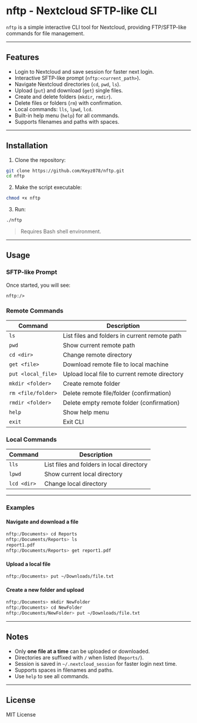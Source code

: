 # nftp - Nextcloud SFTP-like CLI

`nftp` is a simple interactive CLI tool for Nextcloud, providing FTP/SFTP-like commands for file management.

---

## Features

* Login to Nextcloud and save session for faster next login.
* Interactive SFTP-like prompt (`nftp:<current_path>`).
* Navigate Nextcloud directories (`cd`, `pwd`, `ls`).
* Upload (`put`) and download (`get`) single files.
* Create and delete folders (`mkdir`, `rmdir`).
* Delete files or folders (`rm`) with confirmation.
* Local commands: `lls`, `lpwd`, `lcd`.
* Built-in help menu (`help`) for all commands.
* Supports filenames and paths with spaces.

---

## Installation

1. Clone the repository:

```bash
git clone https://github.com/Keyz078/nftp.git
cd nftp
```

2. Make the script executable:

```bash
chmod +x nftp
```

3. Run:

```bash
./nftp
```

> Requires Bash shell environment.

---

## Usage

### SFTP-like Prompt

Once started, you will see:

```
nftp:/>
```

### Remote Commands

| Command            | Description                                   |
| ------------------ | --------------------------------------------- |
| `ls`               | List files and folders in current remote path |
| `pwd`              | Show current remote path                      |
| `cd <dir>`         | Change remote directory                       |
| `get <file>`       | Download remote file to local machine         |
| `put <local_file>` | Upload local file to current remote directory |
| `mkdir <folder>`   | Create remote folder                          |
| `rm <file/folder>` | Delete remote file/folder (confirmation)      |
| `rmdir <folder>`   | Delete empty remote folder (confirmation)     |
| `help`             | Show help menu                                |
| `exit`             | Exit CLI                                      |

### Local Commands

| Command     | Description                               |
| ----------- | ----------------------------------------- |
| `lls`       | List files and folders in local directory |
| `lpwd`      | Show current local directory              |
| `lcd <dir>` | Change local directory                    |

---

### Examples

#### Navigate and download a file

```bash
nftp:/Documents> cd Reports
nftp:/Documents/Reports> ls
report1.pdf
nftp:/Documents/Reports> get report1.pdf
```

#### Upload a local file

```bash
nftp:/Documents> put ~/Downloads/file.txt
```

#### Create a new folder and upload

```bash
nftp:/Documents> mkdir NewFolder
nftp:/Documents> cd NewFolder
nftp:/Documents/NewFolder> put ~/Downloads/file.txt
```

---

## Notes

* Only **one file at a time** can be uploaded or downloaded.
* Directories are suffixed with `/` when listed (`Reports/`).
* Session is saved in `~/.nextcloud_session` for faster login next time.
* Supports spaces in filenames and paths.
* Use `help` to see all commands.

---

## License

MIT License
